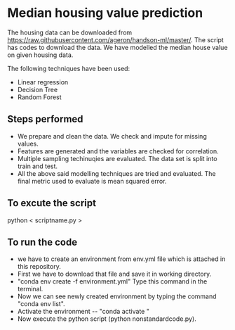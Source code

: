 # Median housing value prediction

The housing data can be downloaded from https://raw.githubusercontent.com/ageron/handson-ml/master/. The script has codes to download the data. We have modelled the median house value on given housing data. 

The following techniques have been used: 

 - Linear regression
 - Decision Tree
 - Random Forest

## Steps performed
 - We prepare and clean the data. We check and impute for missing values.
 - Features are generated and the variables are checked for correlation.
 - Multiple sampling techinuqies are evaluated. The data set is split into train and test.
 - All the above said modelling techniques are tried and evaluated. The final metric used to evaluate is mean squared error.


## To excute the script
python < scriptname.py >

## To run the code
- we have to create an environment from env.yml file which is attached in this repository.
- First we have to download that file and save it in working directory.
- "conda env create -f environment.yml" Type this command in the terminal.
- Now we can see newly created environment by typing the command "conda env list".
- Activate the environment -- "conda activate <env name>"
- Now execute the python script (python nonstandardcode.py).
